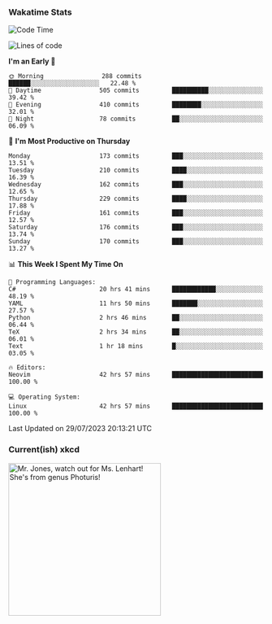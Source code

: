### Wakatime Stats
<!--START_SECTION:waka-->
![Code Time](http://img.shields.io/badge/Code%20Time-1%2C877%20hrs%2056%20mins-blue)

![Lines of code](https://img.shields.io/badge/From%20Hello%20World%20I%27ve%20Written-782.2%20thousand%20lines%20of%20code-blue)

**I'm an Early 🐤** 

```text
🌞 Morning                288 commits         ██████░░░░░░░░░░░░░░░░░░░   22.48 % 
🌆 Daytime                505 commits         ██████████░░░░░░░░░░░░░░░   39.42 % 
🌃 Evening                410 commits         ████████░░░░░░░░░░░░░░░░░   32.01 % 
🌙 Night                  78 commits          ██░░░░░░░░░░░░░░░░░░░░░░░   06.09 % 
```
📅 **I'm Most Productive on Thursday** 

```text
Monday                   173 commits         ███░░░░░░░░░░░░░░░░░░░░░░   13.51 % 
Tuesday                  210 commits         ████░░░░░░░░░░░░░░░░░░░░░   16.39 % 
Wednesday                162 commits         ███░░░░░░░░░░░░░░░░░░░░░░   12.65 % 
Thursday                 229 commits         ████░░░░░░░░░░░░░░░░░░░░░   17.88 % 
Friday                   161 commits         ███░░░░░░░░░░░░░░░░░░░░░░   12.57 % 
Saturday                 176 commits         ███░░░░░░░░░░░░░░░░░░░░░░   13.74 % 
Sunday                   170 commits         ███░░░░░░░░░░░░░░░░░░░░░░   13.27 % 
```


📊 **This Week I Spent My Time On** 

```text
💬 Programming Languages: 
C#                       20 hrs 41 mins      ████████████░░░░░░░░░░░░░   48.19 % 
YAML                     11 hrs 50 mins      ███████░░░░░░░░░░░░░░░░░░   27.57 % 
Python                   2 hrs 46 mins       ██░░░░░░░░░░░░░░░░░░░░░░░   06.44 % 
TeX                      2 hrs 34 mins       ██░░░░░░░░░░░░░░░░░░░░░░░   06.01 % 
Text                     1 hr 18 mins        █░░░░░░░░░░░░░░░░░░░░░░░░   03.05 % 

🔥 Editors: 
Neovim                   42 hrs 57 mins      █████████████████████████   100.00 % 

💻 Operating System: 
Linux                    42 hrs 57 mins      █████████████████████████   100.00 % 
```


 Last Updated on 29/07/2023 20:13:21 UTC
<!--END_SECTION:waka-->

### Current(ish) xkcd
<a id="xkcd-a" title="Mr. Jones, watch out for Ms. Lenhart! She's from genus Photuris!" href="https://www.xkcd.com" target="_blank">
        <img align="center" id="xkcd-img" src="https://imgs.xkcd.com/comics/daytime_firefly.png" alt="Mr. Jones, watch out for Ms. Lenhart! She's from genus Photuris!" height=300 />
</a>
